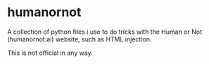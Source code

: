 # humanornot
A collection of python files i use to do tricks with the Human or Not (humanornot.ai) website, such as HTML injection.

This is not official in any way.
